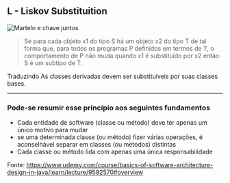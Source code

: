 ## L - Liskov Substituition 
![Martelo e chave juntos](imagens/single-responsibility-principle.png)

> Se para cada objeto x1 do tipo S há um objeto x2 do tipo T de tal forma que, para todos os programas P definidos em termos de T, 
> o comportamento de P não muda quando x1 é substituído por x2 então S é um subtipo de T. 

Traduzindo
As classes derivadas devem ser substituíveis por suas classes bases.


---------------
### Pode-se resumir esse princípio aos seguintes fundamentos

 - Cada entidade de software (classe ou método) deve ter apenas um único motivo para mudar
 - se uma determinada classe (ou método) fizer várias operações, é aconselhável separar em classes (ou métodos) distintas
 - Cada classe ou método lida com apenas uma única responsabilidade
 

Fonte: https://www.udemy.com/course/basics-of-software-architecture-design-in-java/learn/lecture/9592570#overview


 